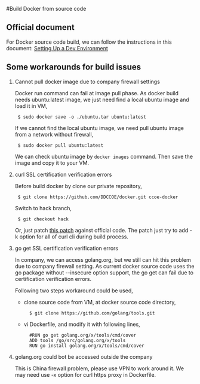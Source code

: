
#Build Docker from source code

## Official document

For Docker source code build, we can follow the instructions in this document:
[Setting Up a Dev Environment](https://docs.docker.com/v1.5/contributing/devenvironment)

## Some workarounds for build issues

1. Cannot pull docker image due to company firewall settings

   Docker run command can fail at image pull phase. As docker build needs ubuntu:latest image, we just need find a local ubuntu image and load it
   in VM,

		$ sudo docker save -o ./ubuntu.tar ubuntu:latest

   If we cannot find the local ubuntu image, we need pull ubuntu image from a network without firewall,

		$ sudo docker pull ubuntu:latest

   We can check ubuntu image by `docker images` command. Then save the image and copy it to your VM.

2. curl SSL certification verification errors

	Before build docker by clone our private repository,

		$ git clone https://github.com/DDCCOE/docker.git ccoe-docker
		
	Switch to hack branch,

		$ git checkout hack

	Or, just patch [this patch](https://github.com/DDCCOE/docker/commit/23ebf643d9d087f4f155c68ac176d4800d805bb6) against official code.
	The patch just try to add -k option for all of curl cli during build process.

3. go get SSL certification verification errors

	In company, we can access golang.org, but we still can hit this problem due to company firewall setting.
	As current docker source code uses the go package without --insecure option support, the go get can fail due to certification verification errors.

    Following two steps workaround could be used,

	* clone source code from VM, at docker source code directory,

			$ git clone https://github.com/golang/tools.git

	* vi Dockerfile, and modify it with following lines,

			#RUN go get golang.org/x/tools/cmd/cover
			ADD tools /go/src/golang.org/x/tools
			RUN go install golang.org/x/tools/cmd/cover

4. golang.org could bot be accessed outside the company

	This is China firewall problem, please use VPN to work around it. We may need use -x option for curl https proxy in Dockerfile.
